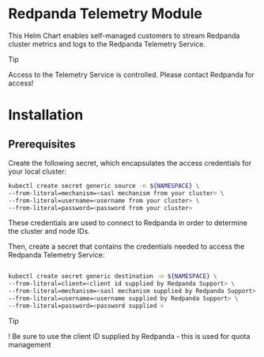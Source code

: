 # Redpanda Telemetry Module

This Helm Chart enables self-managed customers to stream Redpanda cluster metrics and logs to the Redpanda Telemetry
Service.

> [!TIP]
> Access to the Telemetry Service is controlled. Please contact Redpanda for access!

# Installation

## Prerequisites

Create the following secret, which encapsulates the access credentials for your local cluster:

```bash
kubectl create secret generic source -n ${NAMESPACE} \
--from-literal=mechanism=<sasl mechanism from your cluster> \
--from-literal=username=<username from your cluster> \
--from-literal=password=<password from your cluster>
```

These credentials are used to connect to Redpanda in order to determine the cluster and node IDs.

Then, create a secret that contains the credentials needed to access the Redpanda Telemetry Service: 

```bash

kubectl create secret generic destination -n ${NAMESPACE} \
--from-literal=client=<client id supplied by Redpanda Support> \
--from-literal=mechanism=<sasl mechanism supplied by Redpanda Support> \
--from-literal=username=<username supplied by Redpanda Support> \
--from-literal=password=<password supplied >
```

> [!TIP]
>! Be sure to use the client ID supplied by Redpanda - this is used for quota management

